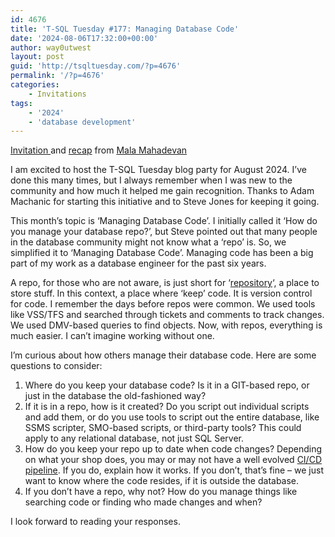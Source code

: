 ```yaml
---
id: 4676
title: 'T-SQL Tuesday #177: Managing Database Code'
date: '2024-08-06T17:32:00+00:00'
author: way0utwest
layout: post
guid: 'http://tsqltuesday.com/?p=4676'
permalink: '/?p=4676'
categories:
    - Invitations
tags:
    - '2024'
    - 'database development'
---
```


[Invitation ](https://curiousaboutdata.com/2024/08/07/t-sql-tuesday-177-managing-database-code/) and [recap](https://curiousaboutdata.com/2024/08/18/t-sql-tuesday-177-roundup-managing-database-code/) from [Mala Mahadevan](https://curiousaboutdata.com/)

I am excited to host the T-SQL Tuesday blog party for August 2024. I’ve done this many times, but I always remember when I was new to the community and how much it helped me gain recognition. Thanks to Adam Machanic for starting this initiative and to Steve Jones for keeping it going.

This month’s topic is ‘Managing Database Code’. I initially called it ‘How do you manage your database repo?’, but Steve pointed out that many people in the database community might not know what a ‘repo’ is. So, we simplified it to ‘Managing Database Code’. Managing code has been a big part of my work as a database engineer for the past six years.

A repo, for those who are not aware, is just short for ‘[repository](https://www.merriam-webster.com/dictionary/repository)‘, a place to store stuff. In this context, a place where ‘keep’ code. It is version control for code. I remember the days before repos were common. We used tools like VSS/TFS and searched through tickets and comments to track changes. We used DMV-based queries to find objects. Now, with repos, everything is much easier. I can’t imagine working without one.

I’m curious about how others manage their database code. Here are some questions to consider:

1. Where do you keep your database code? Is it in a GIT-based repo, or just in the database the old-fashioned way?
2. If it is in a repo, how is it created? Do you script out individual scripts and add them, or do you use tools to script out the entire database, like SSMS scripter, SMO-based scripts, or third-party tools? This could apply to any relational database, not just SQL Server.
3. How do you keep your repo up to date when code changes? Depending on what your shop does, you may or may not have a well evolved [CI/CD pipeline](https://about.gitlab.com/topics/ci-cd/). If you do, explain how it works. If you don’t, that’s fine – we just want to know where the code resides, if it is outside the database.
4. If you don’t have a repo, why not? How do you manage things like searching code or finding who made changes and when?

I look forward to reading your responses.